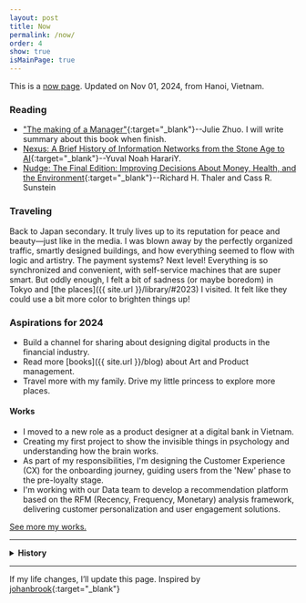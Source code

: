 ```yaml
---
layout: post
title: Now
permalink: /now/
order: 4
show: true
isMainPage: true
---
```


This is a <a href="https://nownownow.com/about" class="evidence">now page</a>. Updated on Nov 01, 2024, from Hanoi, Vietnam.

### Reading

- ["The making of a Manager"](https://www.juliezhuo.com/book/manager.html){:target="_blank"}--Julie Zhuo. I will write summary about this book when finish.
- [Nexus: A Brief History of Information Networks from the Stone Age to AI](https://www.amazon.com/Nexus-Brief-History-Information-Networks/dp/059373422X){:target="_blank"}--Yuval Noah HarariY.
- [Nudge: The Final Edition: Improving Decisions About Money, Health, and the Environment](https://www.amazon.com/Nudge-Final-Richard-H-Thaler/dp/014313700X/){:target="_blank"}--Richard H. Thaler and Cass R. Sunstein

### Traveling

Back to Japan secondary. It truly lives up to its reputation for peace and beauty—just like in the media. I was blown away by the perfectly organized traffic, smartly designed buildings, and how everything seemed to flow with logic and artistry. The payment systems? Next level! Everything is so synchronized and convenient, with self-service machines that are super smart. But oddly enough, I felt a bit of sadness (or maybe boredom) in Tokyo and [the places]({{ site.url }}/library/#2023) I visited. It felt like they could use a bit more color to brighten things up!

### Aspirations for 2024

- Build a channel for sharing about designing digital products in the financial industry.
- Read more [books]({{ site.url }}/blog) about Art and Product management.
- Travel more with my family. Drive my little princess to explore more places.

#### Works

- I moved to a new role as a product designer at a digital bank in Vietnam.
- Creating my first project to show the invisible things in psychology and understanding how the brain works.
- As part of my responsibilities, I'm designing the Customer Experience (CX) for the onboarding journey, guiding users from the 'New' phase to the pre-loyalty stage. 
- I'm working with our Data team to develop a recommendation platform based on the RFM (Recency, Frequency, Monetary) analysis framework, delivering customer personalization and user engagement solutions.

<span><a href="{{site.baseurl}}/projects">See more my works.</a></span>

---

<details>
<summary><b>History</b></summary>
<h4> 2023 </h4>
<h5>Traveling</h5>
I visited Japan in November 2023 to join Coldplay's Liveshow <a href="https://www.instagram.com/p/CzdpDekxlcL/?utm_source=ig_web_copy_link&igsh=MzRlODBiNWFlZA==" target="blank">Music of the Spheres World Tour</a> - they're my favorite band. I felt and enjoyed that moment, so great, and Oh Yeahhh 🙌.
<h5>Works</b></h5>
<ul>
    <li><a href="https://ready.io" target="blank">Ready.io</a> project lauched.</li>
    <li>Design a Banking service for Household merchants in Vietnam.</li>
</ul>
<h4> 2022 </h4>
<h5>Works</h5>
<ul>
    <li>Head of Design at <a href="https://ready.io" target="blank">Ready.io</a>, led team to build a mobile app and we achieved <b>#6</b> Day-rank on Product Hunt, <a href="https://twitter.com/goreadyio/status/1614975003426004995?s=61&t=yUPsxF7rg_NPgVMM0pMJbQ" target="blank">see detail</a></li>
    <li><a href="https://www.good-designawards.com/award-details.html?award=49960" target="blank">Techcombank Mobile - Good Design Award 2022 🏅</a>. Proud to be a part of this achievement.</li>
    <li>Design experience for Bill & Payment services in <a href="https://techcombank.com/khach-hang-ca-nhan/ngan-hang-truc-tuyen/ngan-hang-so/techcombank-mobile" target="blank">Techcombank</a>, serving millions of people in Vietnam.</li>
    <li>Designed UX for <a href="{{site.baseurl}}/projects/2022-04-09-credit-card-instalment" target="blank">Instalment Online 💳</a> and kept Product team stays focused on the omnichannel services experience, increased more 800% of new users and gained > $40m revenue.</li>
    <li>Defined Data modeling and Designed UX for Techcombank rewind feature-based data insights <a href="{{site.baseurl}}/projects/2022-12-09-mobile-banking-rewind" target="blank">⏪ Rewind 2022</a>, tell customers about their financial life in a year.</li>
    <li>Designed UX for first digital red envelope feature <a href="{{site.baseurl}}/projects/2022-11-09-mobile-banking-lixi" target="blank">🧧 Li xi</a>, an innovative solution for customers with traditional and digital experiences seamlessly.</li>
    <li>Built a lab to conduct UX Research with Design team, conducted Usability Testing sessions with a hundred participants, and the IDI interviewing sessions.</li>
</ul>
</details>

---

If my life changes, I’ll update this page.
Inspired by [johanbrook](https://johanbrook.com/now/){:target="_blank"}